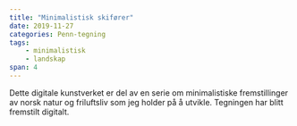 ```yaml
---
title: "Minimalistisk skifører"
date: 2019-11-27
categories: Penn-tegning
tags: 
    - minimalistisk
    - landskap
span: 4
---
```

Dette digitale kunstverket er del av en serie om minimalistiske fremstillinger av norsk natur og friluftsliv som jeg holder på å utvikle. Tegningen har blitt fremstilt digitalt.